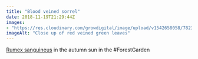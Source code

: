 ```yaml
---
title: "Blood veined sorrel"
date: 2018-11-19T21:29:44Z
images: 
- "https://res.cloudinary.com/growdigital/image/upload/v1542658058/7823EC76-EC70-49F5-9DEE-5623A7C1948F_wizdvb.jpg"
imageAlt: "Close up of red veined green leaves"
---
```


[Rumex sanguineus](https://pfaf.org/user/plant.aspx?latinname=Rumex+sanguineus) in the autumn sun in the #ForestGarden
